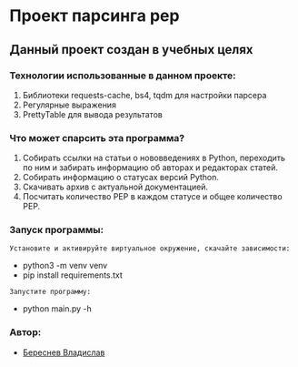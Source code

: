 # Проект парсинга pep
## Данный проект создан в учебных целях 

### Технологии использованные в данном проекте:
1. Библиотеки requests-cache, bs4, tqdm для настройки парсера
2. Регулярные выражения
3. PrettyTable для вывода результатов
   

### Что может спарсить эта программа? 
1. Собирать ссылки на статьи о нововведениях в Python, переходить по ним и забирать информацию об авторах и редакторах статей.
2. Собирать информацию о статусах версий Python.
3. Скачивать архив с актуальной документацией.
4. Посчитать количество PEP в каждом статусе и общее количество PEP.
### Запуск программы:
    Установите и активируйте виртуальное окружение, скачайте зависимости:
   - python3 -m venv venv 
   - pip install requirements.txt

    Запустите программу:
- python main.py -h
    

### Автор:
  - [Береснев Владислав](https://github.com/dyasha)
